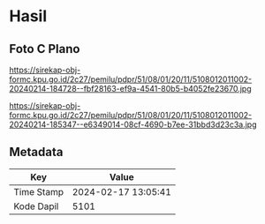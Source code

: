 # Hasil

## Foto C Plano

https://sirekap-obj-formc.kpu.go.id/2c27/pemilu/pdpr/51/08/01/20/11/5108012011002-20240214-184728--fbf28163-ef9a-4541-80b5-b4052fe23670.jpg

https://sirekap-obj-formc.kpu.go.id/2c27/pemilu/pdpr/51/08/01/20/11/5108012011002-20240214-185347--e6349014-08cf-4690-b7ee-31bbd3d23c3a.jpg


## Metadata

| Key        | Value               |
| ---------- | ------------------- |
| Time Stamp | 2024-02-17 13:05:41 |
| Kode Dapil | 5101                |



